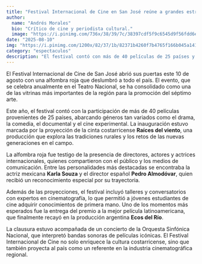 ```yaml
---
title: "Festival Internacional de Cine en San José reúne a grandes estrellas"
author:
  name: "Andrés Morales"
  bio: "Crítico de cine y periodista cultural."
  image: "https://i.pinimg.com/736x/38/39/7c/38397cdf5f9c6545d9f56fdd6e032ded.jpg"
date: "2025-08-10"
img: "https://i.pinimg.com/1200x/82/37/1b/82371b4260f7b4765f166b045a141c46.jpg"
category: "espectaculos"
description: "El festival contó con más de 40 películas de 25 países y la presencia de grandes estrellas internacionales."
---
```


El Festival Internacional de Cine de San José abrió sus puertas este 10 de agosto con una alfombra roja que deslumbró a todo el país. El evento, que se celebra anualmente en el Teatro Nacional, se ha consolidado como una de las vitrinas más importantes de la región para la promoción del séptimo arte.

Este año, el festival contó con la participación de más de 40 películas provenientes de 25 países, abarcando géneros tan variados como el drama, la comedia, el documental y el cine experimental. La inauguración estuvo marcada por la proyección de la cinta costarricense **Raíces del viento**, una producción que explora las tradiciones rurales y los retos de las nuevas generaciones en el campo.

La alfombra roja fue testigo de la presencia de directores, actores y actrices internacionales, quienes compartieron con el público y los medios de comunicación. Entre las personalidades más destacadas se encontraba la actriz mexicana **Karla Souza** y el director español **Pedro Almodóvar**, quien recibió un reconocimiento especial por su trayectoria.

Además de las proyecciones, el festival incluyó talleres y conversatorios con expertos en cinematografía, lo que permitió a jóvenes estudiantes de cine adquirir conocimientos de primera mano. Uno de los momentos más esperados fue la entrega del premio a la mejor película latinoamericana, que finalmente recayó en la producción argentina **Ecos del Río**.

La clausura estuvo acompañada de un concierto de la Orquesta Sinfónica Nacional, que interpretó bandas sonoras de películas icónicas. El Festival Internacional de Cine no solo enriquece la cultura costarricense, sino que también proyecta al país como un referente en la industria cinematográfica regional.
